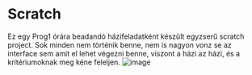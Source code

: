 # Scratch
Ez egy Prog1 órára beadandó házifeladatként készült egyzserű scratch project. Sok minden nem történik benne, nem is nagyon vonz se az interface sem amit 
el lehet végezni benne, viszont a házi az házi, és a kritériumoknak meg kéne feleljen.
![image](https://github.com/Shatmepants/Scratch/assets/161867226/cc8260a2-2a30-49b0-91fe-25196ac71d9b)
